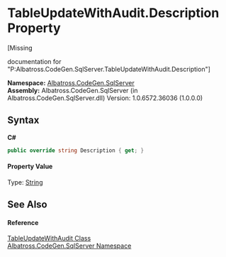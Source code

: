 # TableUpdateWithAudit.Description Property 
 

\[Missing <summary> documentation for "P:Albatross.CodeGen.SqlServer.TableUpdateWithAudit.Description"\]

**Namespace:**&nbsp;<a href="9727DDEC">Albatross.CodeGen.SqlServer</a><br />**Assembly:**&nbsp;Albatross.CodeGen.SqlServer (in Albatross.CodeGen.SqlServer.dll) Version: 1.0.6572.36036 (1.0.0.0)

## Syntax

**C#**<br />
``` C#
public override string Description { get; }
```


#### Property Value
Type: <a href="http://msdn2.microsoft.com/en-us/library/s1wwdcbf" target="_blank">String</a>

## See Also


#### Reference
<a href="C51EB09A">TableUpdateWithAudit Class</a><br /><a href="9727DDEC">Albatross.CodeGen.SqlServer Namespace</a><br />